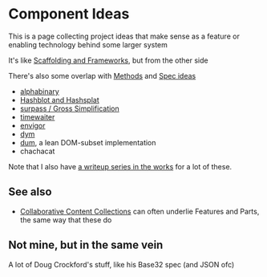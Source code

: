 # Component Ideas

This is a page collecting project ideas that make sense as a feature or enabling technology behind some larger system

It's like [Scaffolding and Frameworks](d78bdabf-6401-489e-a284-51c500826748.md), but from the other side

There's also some overlap with [Methods](9a2890e2-a0fa-4484-9c1e-3c7c7ec4f28a.md) and [Spec ideas](623663c5-9130-48ca-a3a7-1a37e88d307a.md)

- [alphabinary](a92da7dd-0bba-44ba-8e5a-743571caab3e.md)
- [Hashblot and Hashsplat](92dc66f5-23e0-4790-ac34-6b18a76d0d98.md)
- [surpass / Gross Simplification](4abecfee-9100-45f3-9566-4d5234924dd2.md)
- [timewaiter](6f16c598-4c9c-4ba5-ad41-488662dcfcf4.md)
- [envigor](265f23de-445d-44d3-acfc-66e316cb03a2.md)
- [dym](b1bdad52-b669-4bf1-8708-6ef9d6dce47c.md)
- [dum](3c185b9f-9c22-492a-a6a4-5843e9addc13.md), a lean DOM-subset implementation
- chachacat

Note that I also have [a writeup series in the works](f1403399-a887-4262-aac6-292035465eab.md) for a lot of these.

## See also

- [Collaborative Content Collections](fa8952af-648f-4d3d-a1a7-39b052123911.md) can often underlie Features and Parts, the same way that these do

## Not mine, but in the same vein

A lot of Doug Crockford's stuff, like his Base32 spec (and JSON ofc)
